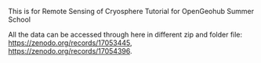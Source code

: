 This is for Remote Sensing of Cryosphere Tutorial for OpenGeohub Summer School

All the data can be accessed through here in different zip and folder file: https://zenodo.org/records/17053445, https://zenodo.org/records/17054396.
